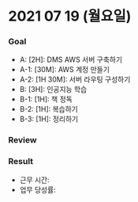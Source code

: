 # <b> 2021 07 19 (월요일) </b>

### <b> Goal </b>
- A: [2H]: DMS AWS 서버 구축하기
- A-1: [30M]: AWS 계정 만들기
- A-2: [1H 30M]: 서버 라우팅 구성하기
- B: [3H]: 인공지능 학습
- B-1: [1H]: 책 정독
- B-2: [1H]: 복습하기
- B-3: [1H]: 정리하기

### <b> Review </b>

### <b> Result </b>
- 근무 시간:
- 업무 당성률:
